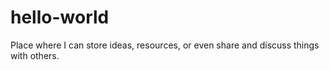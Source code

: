 # hello-world
Place where I can store ideas, resources, or even share and discuss things with others.
